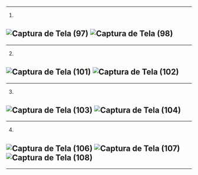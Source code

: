 --------------------------------------------------------------------------------------------------------------------------------
1.
![Captura de Tela (97)](https://user-images.githubusercontent.com/107519508/188238913-1fce509a-c190-4d4b-bf01-d21b8dde1f9f.png)
![Captura de Tela (98)](https://user-images.githubusercontent.com/107519508/188238940-fefc7f28-5a4f-4a87-a8a3-7b7f318f9104.png)
--------------------------------------------------------------------------------------------------------------------------------
--------------------------------------------------------------------------------------------------------------------------------
2.
![Captura de Tela (101)](https://user-images.githubusercontent.com/107519508/188238994-17f59679-1892-470f-bbd1-577504f78529.png)
![Captura de Tela (102)](https://user-images.githubusercontent.com/107519508/188238996-29662adf-c955-4e16-bc6b-829d95039617.png)
--------------------------------------------------------------------------------------------------------------------------------
--------------------------------------------------------------------------------------------------------------------------------
3.
![Captura de Tela (103)](https://user-images.githubusercontent.com/107519508/188290385-fae611e7-fc22-4115-9914-7fb1c24f6354.png)
![Captura de Tela (104)](https://user-images.githubusercontent.com/107519508/188290396-04f1f143-dc9c-4655-a031-93cf50e12d5e.png)
--------------------------------------------------------------------------------------------------------------------------------
--------------------------------------------------------------------------------------------------------------------------------
4.
![Captura de Tela (106)](https://user-images.githubusercontent.com/107519508/188336946-4eff28dd-9771-4629-b9df-180a72160a24.png)
![Captura de Tela (107)](https://user-images.githubusercontent.com/107519508/188336947-4a411a96-f6d1-4e2b-a810-443d6750a464.png)
![Captura de Tela (108)](https://user-images.githubusercontent.com/107519508/188336949-bb0f7bae-0be0-4bbd-aa85-081036825e24.png)
--------------------------------------------------------------------------------------------------------------------------------
--------------------------------------------------------------------------------------------------------------------------------
